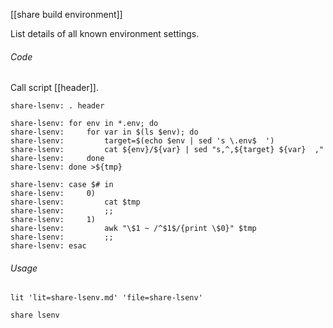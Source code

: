 [[share build environment]]

List details of all known environment settings.

###### Code

Call script [[header]].

	share-lsenv: . header

	share-lsenv: for env in *.env; do
	share-lsenv:     for var in $(ls $env); do
	share-lsenv:         target=$(echo $env | sed 's \.env$  ')
	share-lsenv:         cat ${env}/${var} | sed "s,^,${target}	${var}	,"
	share-lsenv:     done
	share-lsenv: done >${tmp}

	share-lsenv: case $# in
	share-lsenv:     0)
	share-lsenv:         cat $tmp
	share-lsenv:         ;;
	share-lsenv:     1)
	share-lsenv:         awk "\$1 ~ /^$1$/{print \$0}" $tmp
	share-lsenv:         ;;
	share-lsenv: esac

###### Usage

	lit 'lit=share-lsenv.md' 'file=share-lsenv'

	share lsenv
